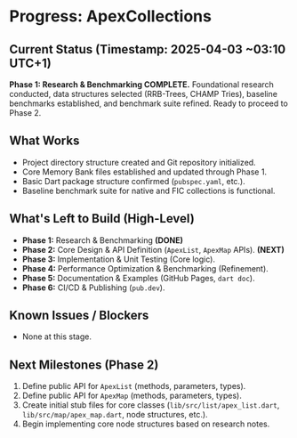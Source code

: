 # Progress: ApexCollections

## Current Status (Timestamp: 2025-04-03 ~03:10 UTC+1)

**Phase 1: Research & Benchmarking COMPLETE.** Foundational research conducted, data structures selected (RRB-Trees, CHAMP Tries), baseline benchmarks established, and benchmark suite refined. Ready to proceed to Phase 2.

## What Works

-   Project directory structure created and Git repository initialized.
-   Core Memory Bank files established and updated through Phase 1.
-   Basic Dart package structure confirmed (`pubspec.yaml`, etc.).
-   Baseline benchmark suite for native and FIC collections is functional.

## What's Left to Build (High-Level)

-   **Phase 1:** Research & Benchmarking **(DONE)**
-   **Phase 2:** Core Design & API Definition (`ApexList`, `ApexMap` APIs). **(NEXT)**
-   **Phase 3:** Implementation & Unit Testing (Core logic).
-   **Phase 4:** Performance Optimization & Benchmarking (Refinement).
-   **Phase 5:** Documentation & Examples (GitHub Pages, `dart doc`).
-   **Phase 6:** CI/CD & Publishing (`pub.dev`).

## Known Issues / Blockers

-   None at this stage.

## Next Milestones (Phase 2)

1.  Define public API for `ApexList` (methods, parameters, types).
2.  Define public API for `ApexMap` (methods, parameters, types).
3.  Create initial stub files for core classes (`lib/src/list/apex_list.dart`, `lib/src/map/apex_map.dart`, node structures, etc.).
4.  Begin implementing core node structures based on research notes.